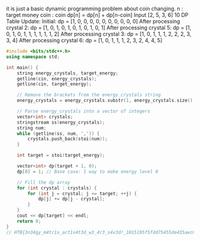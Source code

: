 it is just a basic dynamic programming problem about coin changing. 
n : target money
coin : coin 
dp[n] = dp[n] + dp[n-coin]
Input [2, 5, 3, 6] 10
DP Table Update:
Initial: dp = [1, 0, 0, 0, 0, 0, 0, 0, 0, 0, 0]
After processing crystal 2:
dp = [1, 0, 1, 0, 1, 0, 1, 0, 1, 0, 1]
After processing crystal 5:
dp = [1, 0, 1, 0, 1, 1, 1, 1, 1, 1, 2]
After processing crystal 3:
dp = [1, 0, 1, 1, 1, 2, 2, 2, 3, 3, 4]
After processing crystal 6:
dp = [1, 0, 1, 1, 1, 2, 3, 2, 4, 4, 5]


```C++
#include <bits/stdc++.h>
using namespace std;

int main() {
    string energy_crystals, target_energy;
    getline(cin, energy_crystals); 
    getline(cin, target_energy);   

    // Remove the brackets from the energy_crystals string
    energy_crystals = energy_crystals.substr(1, energy_crystals.size() - 2);

    // Parse energy_crystals into a vector of integers
    vector<int> crystals;
    stringstream ss(energy_crystals);
    string num;
    while (getline(ss, num, ',')) {
        crystals.push_back(stoi(num));
    }

    int target = stoi(target_energy);

    vector<int> dp(target + 1, 0);
    dp[0] = 1; // Base case: 1 way to make energy level 0

    // Fill the dp array
    for (int crystal : crystals) {
        for (int j = crystal; j <= target; ++j) {
            dp[j] += dp[j - crystal];
        }
    }
    cout << dp[target] << endl;
    return 0;
}
// HTB{3n34gy_m4tr1x_act1v4t3d_w3_4r3_s4v3d!_1015195f5fdd75455de435aec0fb24af}
```
